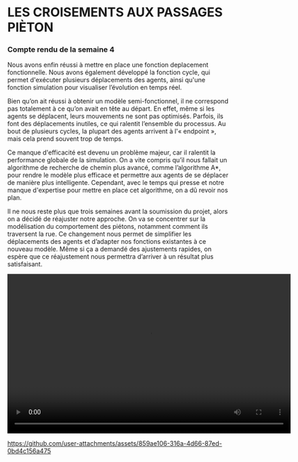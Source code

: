# LES CROISEMENTS AUX PASSAGES PIÈTON

### Compte rendu de la semaine 4 

Nous avons enfin réussi à mettre en place une fonction deplacement fonctionnelle. Nous avons également développé la fonction cycle, qui permet d'exécuter plusieurs déplacements des agents, ainsi qu'une fonction simulation pour visualiser l’évolution en temps réel.

Bien qu’on ait réussi à obtenir un modèle semi-fonctionnel, il ne correspond pas totalement à ce qu’on avait en tête au départ. En effet, même si les agents se déplacent, leurs mouvements ne sont pas optimisés. Parfois, ils font des déplacements inutiles, ce qui ralentit l’ensemble du processus. Au bout de plusieurs cycles, la plupart des agents arrivent à l'« endpoint », mais cela prend souvent trop de temps.

Ce manque d'efficacité est devenu un problème majeur, car il ralentit la performance globale de la simulation. On a vite compris qu’il nous fallait un algorithme de recherche de chemin plus avancé, comme l’algorithme A*, pour rendre le modèle plus efficace et permettre aux agents de se déplacer de manière plus intelligente. Cependant, avec le temps qui presse et notre manque d'expertise pour mettre en place cet algorithme, on a dû revoir nos plan.

Il ne nous reste plus que trois semaines avant la soumission du projet, alors on a décidé de réajuster notre approche. On va se concentrer sur la modélisation du comportement des piétons, notamment comment ils traversent la rue. Ce changement nous permet de simplifier les déplacements des agents et d’adapter nos fonctions existantes à ce nouveau modèle. Même si ça a demandé des ajustements rapides, on espère que ce réajustement nous permettra d’arriver à un résultat plus satisfaisant.


<video width="640" height="360" controls>
  <source src="https://are2dynamic.github.io/are2dynamic_2025.github.io/Enregistrement de lécran 2025-04-02 022323.mp4" type="video/mp4">
 
</video>

https://github.com/user-attachments/assets/859ae106-316a-4d66-87ed-0bd4c156a475

